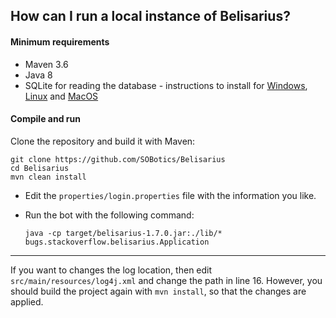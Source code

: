 ## How can I run a local instance of Belisarius?

#### Minimum requirements

- Maven 3.6
- Java 8
- SQLite for reading the database - instructions to install for [Windows](https://www.sqlitetutorial.net/download-install-sqlite), [Linux](https://linoxide.com/linux-how-to/install-use-sqlite-linux) and [MacOS](https://flaviocopes.com/sqlite-how-to-install)

#### Compile and run

Clone the repository and build it with Maven:

    git clone https://github.com/SOBotics/Belisarius
    cd Belisarius
    mvn clean install

- Edit the `properties/login.properties` file with the information you like.  
- Run the bot with the following command:

      java -cp target/belisarius-1.7.0.jar:./lib/* bugs.stackoverflow.belisarius.Application

-----

If you want to changes the log location, then edit `src/main/resources/log4j.xml` and change the path in line 16.
However, you should build the project again with `mvn install`, so that the changes are applied.
